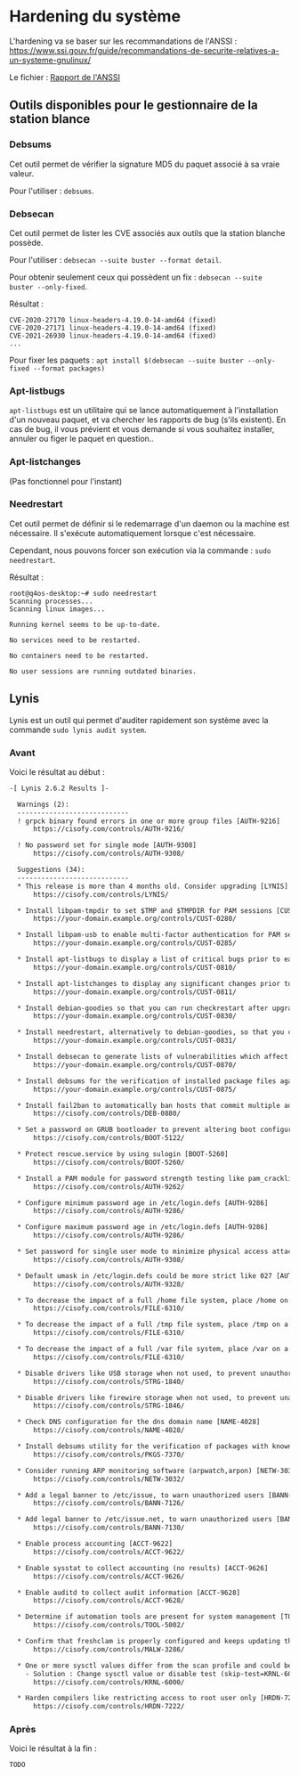 # Hardening du système

L'hardening va se baser sur les recommandations de l'ANSSI : https://www.ssi.gouv.fr/guide/recommandations-de-securite-relatives-a-un-systeme-gnulinux/

Le fichier : [Rapport de l'ANSSI](linux_configuration-fr-v1.2.pdf)

## Outils disponibles pour le gestionnaire de la station blance

### Debsums

Cet outil permet de vérifier la signature MD5 du paquet associé à sa vraie valeur.

Pour l'utiliser : `debsums`.

### Debsecan

Cet outil permet de lister les CVE associés aux outils que la station blanche possède.

Pour l'utiliser : `debsecan --suite buster --format detail`.

Pour obtenir seulement ceux qui possèdent un fix : `debsecan --suite buster --only-fixed`.

Résultat :

```
CVE-2020-27170 linux-headers-4.19.0-14-amd64 (fixed)
CVE-2020-27171 linux-headers-4.19.0-14-amd64 (fixed)
CVE-2021-26930 linux-headers-4.19.0-14-amd64 (fixed)
...
```

Pour fixer les paquets : `apt install $(debsecan --suite buster --only-fixed --format packages)`

### Apt-listbugs

`apt-listbugs` est un utilitaire qui se lance automatiquement à l'installation d'un nouveau paquet, et va chercher les rapports de bug (s'ils existent). En cas de bug, il vous prévient et vous demande si vous souhaitez installer, annuler ou figer le paquet en question..

### Apt-listchanges

(Pas fonctionnel pour l'instant)

### Needrestart

Cet outil permet de définir si le redemarrage d'un daemon ou la machine est nécessaire. Il s'exécute automatiquement lorsque c'est nécessaire.

Cependant, nous pouvons forcer son exécution via la commande : `sudo needrestart`.

Résultat :

```
root@q4os-desktop:~# sudo needrestart
Scanning processes...
Scanning linux images...

Running kernel seems to be up-to-date.

No services need to be restarted.

No containers need to be restarted.

No user sessions are running outdated binaries.
```

## Lynis

Lynis est un outil qui permet d'auditer rapidement son système avec la commande `sudo lynis audit system`.

### Avant

Voici le résultat au début :

```txt
-[ Lynis 2.6.2 Results ]-

  Warnings (2):
  ----------------------------
  ! grpck binary found errors in one or more group files [AUTH-9216]
      https://cisofy.com/controls/AUTH-9216/

  ! No password set for single mode [AUTH-9308]
      https://cisofy.com/controls/AUTH-9308/

  Suggestions (34):
  ----------------------------
  * This release is more than 4 months old. Consider upgrading [LYNIS]
      https://cisofy.com/controls/LYNIS/

  * Install libpam-tmpdir to set $TMP and $TMPDIR for PAM sessions [CUST-0280]
      https://your-domain.example.org/controls/CUST-0280/

  * Install libpam-usb to enable multi-factor authentication for PAM sessions [CUST-0285]
      https://your-domain.example.org/controls/CUST-0285/

  * Install apt-listbugs to display a list of critical bugs prior to each APT installation. [CUST-0810]
      https://your-domain.example.org/controls/CUST-0810/

  * Install apt-listchanges to display any significant changes prior to any upgrade via APT. [CUST-0811]
      https://your-domain.example.org/controls/CUST-0811/

  * Install debian-goodies so that you can run checkrestart after upgrades to determine which services are using old versions of libraries and need restarting. [CUST-0830]
      https://your-domain.example.org/controls/CUST-0830/

  * Install needrestart, alternatively to debian-goodies, so that you can run needrestart after upgrades to determine which daemons are using old versions of libraries and need restarting. [CUST-0831]
      https://your-domain.example.org/controls/CUST-0831/

  * Install debsecan to generate lists of vulnerabilities which affect this installation. [CUST-0870]
      https://your-domain.example.org/controls/CUST-0870/

  * Install debsums for the verification of installed package files against MD5 checksums. [CUST-0875]
      https://your-domain.example.org/controls/CUST-0875/

  * Install fail2ban to automatically ban hosts that commit multiple authentication errors. [DEB-0880]
      https://cisofy.com/controls/DEB-0880/

  * Set a password on GRUB bootloader to prevent altering boot configuration (e.g. boot in single user mode without password) [BOOT-5122]
      https://cisofy.com/controls/BOOT-5122/

  * Protect rescue.service by using sulogin [BOOT-5260]
      https://cisofy.com/controls/BOOT-5260/

  * Install a PAM module for password strength testing like pam_cracklib or pam_passwdqc [AUTH-9262]
      https://cisofy.com/controls/AUTH-9262/

  * Configure minimum password age in /etc/login.defs [AUTH-9286]
      https://cisofy.com/controls/AUTH-9286/

  * Configure maximum password age in /etc/login.defs [AUTH-9286]
      https://cisofy.com/controls/AUTH-9286/

  * Set password for single user mode to minimize physical access attack surface [AUTH-9308]
      https://cisofy.com/controls/AUTH-9308/

  * Default umask in /etc/login.defs could be more strict like 027 [AUTH-9328]
      https://cisofy.com/controls/AUTH-9328/

  * To decrease the impact of a full /home file system, place /home on a separated partition [FILE-6310]
      https://cisofy.com/controls/FILE-6310/

  * To decrease the impact of a full /tmp file system, place /tmp on a separated partition [FILE-6310]
      https://cisofy.com/controls/FILE-6310/

  * To decrease the impact of a full /var file system, place /var on a separated partition [FILE-6310]
      https://cisofy.com/controls/FILE-6310/

  * Disable drivers like USB storage when not used, to prevent unauthorized storage or data theft [STRG-1840]
      https://cisofy.com/controls/STRG-1840/

  * Disable drivers like firewire storage when not used, to prevent unauthorized storage or data theft [STRG-1846]
      https://cisofy.com/controls/STRG-1846/

  * Check DNS configuration for the dns domain name [NAME-4028]
      https://cisofy.com/controls/NAME-4028/

  * Install debsums utility for the verification of packages with known good database. [PKGS-7370]
      https://cisofy.com/controls/PKGS-7370/

  * Consider running ARP monitoring software (arpwatch,arpon) [NETW-3032]
      https://cisofy.com/controls/NETW-3032/

  * Add a legal banner to /etc/issue, to warn unauthorized users [BANN-7126]
      https://cisofy.com/controls/BANN-7126/

  * Add legal banner to /etc/issue.net, to warn unauthorized users [BANN-7130]
      https://cisofy.com/controls/BANN-7130/

  * Enable process accounting [ACCT-9622]
      https://cisofy.com/controls/ACCT-9622/

  * Enable sysstat to collect accounting (no results) [ACCT-9626]
      https://cisofy.com/controls/ACCT-9626/

  * Enable auditd to collect audit information [ACCT-9628]
      https://cisofy.com/controls/ACCT-9628/

  * Determine if automation tools are present for system management [TOOL-5002]
      https://cisofy.com/controls/TOOL-5002/

  * Confirm that freshclam is properly configured and keeps updating the ClamAV database [MALW-3286]
      https://cisofy.com/controls/MALW-3286/

  * One or more sysctl values differ from the scan profile and could be tweaked [KRNL-6000]
    - Solution : Change sysctl value or disable test (skip-test=KRNL-6000:<sysctl-key>)
      https://cisofy.com/controls/KRNL-6000/

  * Harden compilers like restricting access to root user only [HRDN-7222]
      https://cisofy.com/controls/HRDN-7222/
```

### Après

Voici le résultat à la fin :

```txt
TODO
```
